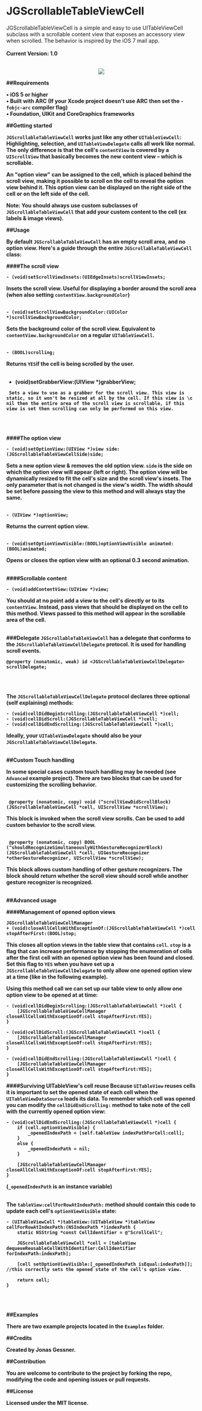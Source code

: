 JGScrollableTableViewCell
=========================

JGScrollableTableViewCell is a simple and easy to use UITableViewCell subclass with a scrollable content view that exposes an accessory view when scrolled. The behavior is inspired by the iOS 7 mail app.
<br>
<br>
<b>Current Version:<b> 1.0
<br>
<br>
<p align="center"><img src="Demo.gif"/></p>

##Requirements

• iOS 5 or higher<br>
• Built with <b>ARC</b> (If your Xcode project doesn't use ARC then set the `-fobjc-arc` compiler flag)<br>
• Foundation, UIKit and CoreGraphics frameworks<br>


##Getting started

`JGScrollableTableViewCell` works just like any other `UITableViewCell`: Highlighting, selection, and `UITableViewDelegate` calls all work like normal. The only difference is that the cell's `contentView` is covered by a `UIScrollView` that basically becomes the new content view – which is scrollable.

An "option view" can be assigned to the cell, which is placed behind the scroll view, making it possible to scroll on the cell to reveal the option view behind it. This option view can be displayed on the right side of the cell or on the left side of the cell.

<b>Note:</b> You should always use custom subclasses of `JGScrollableTableViewCell` that add your custom content to the cell (ex labels & image views).

##Usage

By default `JGScrollableTableViewCell` has an empty scroll area, and no option view. Here's a guide through the entire `JGScrollableTableViewCell` class:

####The scroll view

```objc
- (void)setScrollViewInsets:(UIEdgeInsets)scrollViewInsets;
```
Insets the scroll view. Useful for displaying a border around the scroll area (when also setting `contentView.backgroundColor`)
<br>
<br>

```objc
- (void)setScrollViewBackgroundColor:(UIColor *)scrollViewBackgroundColor;
```
Sets the background color of the scroll view. Equivalent to `contentView.backgroundColor` on a regular `UITableViewCell`.
<br>
<br>

```objc
- (BOOL)scrolling;
```
Returns `YES`if the cell is being scrolled by the user.
<br>
<br>

- (void)setGrabberView:(UIView *)grabberView;
```objc
 Sets a view to use as a grabber for the scroll view. This view is static, so it won't be resized at all by the cell. If this view is \c nil then the entire area of the scroll view is scrollable, if this view is set then scrolling can only be performed on this view.
```
<br>
<br>

####The option view

```objc
- (void)setOptionView:(UIView *)view side:(JGScrollableTableViewCellSide)side;
```
Sets a new option view & removes the old option view. `side` is the side on which the option view will appear (left or right).
The option view will be dynamically resized to fit the cell's size and the scroll view's insets. The only parameter that is not changed is the view's width. The width should be set before passing the view to this method and will always stay the same.
<br>
<br>

```objc
- (UIView *)optionView;
```
Returns the current option view.
<br>
<br>

```objc
- (void)setOptionViewVisible:(BOOL)optionViewVisible animated:(BOOL)animated;
```
Opens or closes the option view with an optional 0.3 second animation.
<br>
<br>

####Scrollable content

```objc
- (void)addContentView:(UIView *)view;
```
You should at no point add a view to the cell's directly or to its `contentView`. Instead, pass views that should be displayed on the cell to this method. Views passed to this method will appear in the scrollable area of the cell.
<br>
<br>

###Delegate
`JGScrollableTableViewCell` has a delegate that conforms to the `JGScrollableTableViewCellDelegate` protocol. It is used for handling scroll events.
```objc
@property (nonatomic, weak) id <JGScrollableTableViewCellDelegate> scrollDelegate;
```
<br>
<br>

The `JGScrollableTableViewCellDelegate` protocol declares three optional (self explaining) methods:
```objc
- (void)cellDidBeginScrolling:(JGScrollableTableViewCell *)cell;
- (void)cellDidScroll:(JGScrollableTableViewCell *)cell;
- (void)cellDidEndScrolling:(JGScrollableTableViewCell *)cell;
```
Ideally, your `UITableViewDelegate` should also be your `JGScrollableTableViewCellDelegate`.
<br>
<br>

##Custom Touch handling

In some special cases custom touch handling may be needed (see `Advanced` example project). There are two blocks that can be used for customizing the scrolling behavior.
<br>
<br>

```objc
 @property (nonatomic, copy) void (^scrollViewDidScrollBlock)(JGScrollableTableViewCell *cell, UIScrollView *scrollView);
```
 This block is invoked when the scroll view scrolls. Can be used to add custom behavior to the scroll view.
<br>
<br>


```objc
 @property (nonatomic, copy) BOOL (^shouldRecognizeSimultaneouslyWithGestureRecognizerBlock)(JGScrollableTableViewCell *cell, UIGestureRecognizer *otherGestureRecognizer, UIScrollView *scrollView);
```
This block allows custom handling of other gesture recognizers. The block should return whether the scroll view should scroll while another gesture recognizer is recognized.
<br>
<br>

##Advanced usage

####Management of opened option views
```objc
JGScrollableTableViewCellManager
+ (void)closeAllCellsWithExceptionOf:(JGScrollableTableViewCell *)cell stopAfterFirst:(BOOL)stop;
```
This closes all option views in the table view that contains `cell`. `stop` is a flag that can increase performance by stopping the enumeration of cells after the first cell with an opened option view has been found and closed. Set this flag to `YES` when you have set up a `JGScrollableTableViewCellDelegate` to only allow one opened option view at a time (like in the following example).
<br>

Using this method call we can set up our table view to only allow one option view to be opened at at time:
```objc
- (void)cellDidBeginScrolling:(JGScrollableTableViewCell *)cell {
    [JGScrollableTableViewCellManager closeAllCellsWithExceptionOf:cell stopAfterFirst:YES];
}

- (void)cellDidScroll:(JGScrollableTableViewCell *)cell {
    [JGScrollableTableViewCellManager closeAllCellsWithExceptionOf:cell stopAfterFirst:YES];
}

- (void)cellDidEndScrolling:(JGScrollableTableViewCell *)cell {
    [JGScrollableTableViewCellManager closeAllCellsWithExceptionOf:cell stopAfterFirst:YES];
}
```


####Surviving UITableView's cell reuse
Because `UITableView` reuses cells it is important to set the opened state of each cell when the `UITableViewDataSource` loads its data. To remember which cell was opened you can modify the `cellDidEndScrolling:` method to take note of the cell with the currently opened option view:


```objc
- (void)cellDidEndScrolling:(JGScrollableTableViewCell *)cell {
    if (cell.optionViewVisible) {
        _openedIndexPath = [self.tableView indexPathForCell:cell];
    }
    else {
        _openedIndexPath = nil;
    }

    [JGScrollableTableViewCellManager closeAllCellsWithExceptionOf:cell stopAfterFirst:YES];
}
```
(`_openedIndexPath` is an instance variable)
<br>
<br>

The `tableView:cellForRowAtIndexPath:` method should contain this code to update each cell's `optionViewVisible` state:

```objc
- (UITableViewCell *)tableView:(UITableView *)tableView cellForRowAtIndexPath:(NSIndexPath *)indexPath {
    static NSString *const CellIdentifier = @"ScrollCell";
    
    JGScrollableTableViewCell *cell = [tableView dequeueReusableCellWithIdentifier:CellIdentifier forIndexPath:indexPath];
    
    [cell setOptionViewVisible:[_openedIndexPath isEqual:indexPath]]; //this correctly sets the opened state of the cell's option view.
    
    return cell;
}
```
<br>
<br>

##Examples

There are two example projects located in the `Examples` folder.

##Credits

Created by Jonas Gessner.

##Contribution

You are welcome to contribute to the project by forking the repo, modifying the code and opening issues or pull requests.

##License

Licensed under the MIT license.
